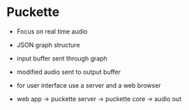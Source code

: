 # Puckette

- Focus on real time audio
- JSON graph structure
- input buffer sent through graph
- modified audio sent to output buffer


- for user interface use a server and a web browser
- web app -> puckette server -> puckette core -> audio out
